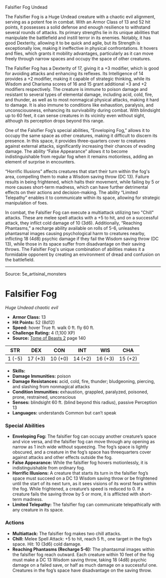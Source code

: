 <MonsterName/>Falsifier Fog</MonsterName>
<CreatureType/>Undead</CreatureType>

<summary>The Falsifier Fog is a Huge Undead creature with a chaotic evil alignment, serving as a potent foe in combat. With an Armor Class of 13 and 52 hit points, it possesses a solid defense and enough resilience to withstand several rounds of attacks. Its primary strengths lie in its unique abilities that manipulate the battlefield and instill terror in its enemies. Notably, it has good Dexterity, allowing it to be quick and agile, but its Strength is exceptionally low, making it ineffective in physical confrontations. It hovers and flies, which grants it mobility advantages, particularly as it can move freely through narrow spaces and occupy the space of other creatures. </summary>

<detail>

The Falsifier Fog has a Dexterity of 17, giving it a +3 modifier, which is good for avoiding attacks and enhancing its reflexes. Its Intelligence of 14 provides a +2 modifier, making it capable of strategic thinking, while its Wisdom and Charisma scores of 16 and 15 grant additional +3 and +2 modifiers respectively. The creature is immune to poison damage and resistant to several types of elemental damage, including acid, cold, fire, and thunder, as well as to most nonmagical physical attacks, making it hard to damage. It is also immune to conditions like exhaustion, paralysis, and unconsciousness, enhancing its survivability during combat. With blindsight up to 60 feet, it can sense creatures in its vicinity even without sight, although its perception drops beyond this range.

One of the Falsifier Fog’s special abilities, “Enveloping Fog,” allows it to occupy the same space as other creatures, making it difficult to discern its presence. In this space, it provides three-quarters cover to creatures against external attacks, significantly increasing their chances of evading damage. The ability “False Appearance” allows it to become indistinguishable from regular fog when it remains motionless, adding an element of surprise in encounters. 

“Horrific Illusions” affects creatures that start their turn within the fog's area, compelling them to make a Wisdom saving throw (DC 13). Failure results in being frightened, which halts their movement, while failing by 5 or more causes short-term madness, which can have further detrimental effects on their actions and decision-making. The ability “Limited Telepathy” enables it to communicate within its space, allowing for strategic manipulation of foes.

In combat, the Falsifier Fog can execute a multiattack utilizing two "Chill" attacks. These are melee spell attacks with a +5 to hit, and on a successful attack, they inflict cold damage of 10 (3d6). Additionally, “Reaching Phantasms,” a recharge ability available on rolls of 5-6, unleashes phantasmal images causing psychological harm to creatures nearby, inflicting 18 (4d8) psychic damage if they fail the Wisdom saving throw (DC 13), while those in its space suffer from disadvantage on their saving throws. The Falsifier Fog's unique combination of abilities makes it a formidable opponent by creating an environment of dread and confusion on the battlefield.</detail>



---

Source: 5e_artisinal_monsters

# Falsifier Fog

*Huge* *Undead* *chaotic evil*

- **Armor Class:** 13
- **Hit Points:** 52 (8d12)
- **Speed:** hover True ft. walk 0 ft. fly 60 ft.
- **Challenge Rating:** 4 (1,100 XP)
- **Source:** [Tome of Beasts 2](https://koboldpress.com/kpstore/product/tome-of-beasts-2-for-5th-edition) page 140

| STR | DEX | CON | INT | WIS | CHA |
| --- | --- | --- | --- | --- | --- |
| 1 (-5) | 17 (+3) | 10 (+0) | 14 (+2) | 16 (+3) | 15 (+2) |

- **Skills:** 
- **Damage Immunities:** poison
- **Damage Resistances:** acid, cold, fire, thunder; bludgeoning, piercing, and slashing from nonmagical attacks
- **Condition Immunities:** exhaustion, grappled, paralyzed, poisoned, prone, restrained, unconscious
- **Senses:** blindsight 60 ft. (blind beyond this radius), passive Perception 13
- **Languages:** understands Common but can’t speak

### Special Abilities

- **Enveloping Fog:** The falsifier fog can occupy another creature’s space and vice versa, and the falsifier fog can move through any opening as narrow as 1 inch wide without squeezing. The fog’s space is lightly obscured, and a creature in the fog’s space has threequarters cover against attacks and other effects outside the fog.
- **False Appearance:** While the falsifier fog hovers motionlessly, it is indistinguishable from ordinary fog.
- **Horrific Illusions:** A creature that starts its turn in the falsifier fog’s space must succeed on a DC 13 Wisdom saving throw or be frightened until the start of its next turn, as it sees visions of its worst fears within the fog. While frightened, a creature’s speed is reduced to 0. If a creature fails the saving throw by 5 or more, it is afflicted with short-term madness.
- **Limited Telepathy:** The falsifier fog can communicate telepathically with any creature in its space.

### Actions

- **Multiattack:** The falsifier fog makes two chill attacks.
- **Chill:** Melee Spell Attack: +5 to hit, reach 5 ft., one target in the fog’s space. Hit: 10 (3d6) cold damage.
- **Reaching Phantasms (Recharge 5-6):** The phantasmal images within the falsifier fog reach outward. Each creature within 10 feet of the fog must make a DC 13 Wisdom saving throw, taking 18 (4d8) psychic damage on a failed save, or half as much damage on a successful one. Creatures in the fog’s space have disadvantage on the saving throw.




